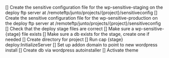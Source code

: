 [] Create the sensitive configuration file for the wp-sensitive-staging on the deploy ftp server at /remoteftp/junto/projects/{project}/sensitiveconfig
[] Create the sensitive configuration file for the wp-sensitive-production on the deploy ftp server at /remoteftp/junto/projects/{project}/sensitiveconfig
[] Check that the deploy stage files are correct
[] Make sure a wp-sensitive-{stage} file exists
[] Make sure a db exists for the stage, create one if needed
[] Create directory for project
[] Run cap {stage} deploy:InitializeServer
[] Set up addon domain to point to new wordpress install
[] Create db via wordpress autoinstaller
[] Activate theme